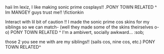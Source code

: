 haii Im lexiz, I like making sonic prime cosplays!!
                .PONY TOWN RELATED ^
Im MANGEY guys trust me!! \\fictionkin

Interact with lil bit of caution !!
I made the sonic prime cos skins for my siblings so we can match-
(well they made some of the skins theirselves o-o)
PONY TOWN RELATED ^
I'm a ambivert, socially awkward... :sob;

those 2 you see me with are my siblings!! (sails cos, nine cos, etc.)
PONY TOWN RELATED^
